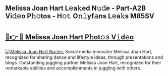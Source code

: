 ## Melissa Joan Hart L𝚎a𝚔ed N𝚞𝚍e - Part-A2B Vi𝚍𝚎o P𝚑𝚘tos - H𝚘𝚝 O𝚗𝚕yf𝚊ns L𝚎a𝚔s M85SV

# <h2><a href="http://kfeb6y.oniu.top/?m=Melissa+Joan+Hart">🔗👉 🔴 Melissa Joan Hart P𝚑ot𝚘𝚜 V𝚒d𝚎o</a></h2>

[![Melissa Joan Hart Nu𝚍e𝚜](https://i.imgur.com/0qMVB7G.gif)](http://kfeb6y.oniu.top/?m=Melissa+Joan+Hart)
Social media innovator Melissa Joan Hart, recognized for sharing dance and lifestyle ideas, through presentations and blogs. Outstanding juggling partner Melissa Joan Hart, recognized for their remarkable abilities and accomplishments in juggling with others.  

